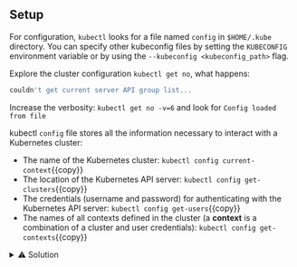 ## Setup

For configuration, `kubectl` looks for a file named `config` in `$HOME/.kube` directory. You can specify other kubeconfig files by setting the `KUBECONFIG` environment variable or by using the `--kubeconfig <kubeconfig_path>` flag.

Explore the cluster configuration `kubectl get no`, what happens:
```bash
couldn't get current server API group list...
```
Increase the verbosity: `kubectl get no -v=6` and look for `Config loaded from file` 

kubectl `config` file stores all the information necessary to interact with a Kubernetes cluster:
- The name of the Kubernetes cluster: `kubectl config current-context`{{copy}}
- The location of the Kubernetes API server: `kubectl config get-clusters`{{copy}} 
- The credentials (username and password) for authenticating with the Kubernetes API server: `kubectl config get-users`{{copy}} 
- The names of all contexts defined in the cluster (a **context** is a combination of a cluster and user credentials): `kubectl config get-contexts`{{copy}} 
 
<details>
<summary>⚠️ Solution</summary>
Move back the original config: <code>mv ~/.kube/bkp.config ~/.kube/config</code>
<br>
Change the context: <code>kubectl config use-context kubernetes-admin@kubernetes<context_name></code>
<br>
</details>
